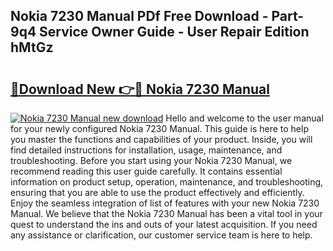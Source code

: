 ## Nokia 7230 Manual PDf Free Download - Part-9q4 Service Owner Guide - User Repair Edition hMtGz

# <h2><a href="http://cf14793.oget.top/?id=Nokia+7230+Manual">🔗Download New 👉🔴 Nokia 7230 Manual</a></h2>

[![Nokia 7230 Manual new download](https://i.imgur.com/5g1atiW.png)](http://cf14793.oget.top/?id=Nokia+7230+Manual)
Hello and welcome to the user manual for your newly configured Nokia 7230 Manual. This guide is here to help you master the functions and capabilities of your product. Inside, you will find detailed instructions for installation, usage, maintenance, and troubleshooting. Before you start using your Nokia 7230 Manual, we recommend reading this user guide carefully. It contains essential information on product setup, operation, maintenance, and troubleshooting, ensuring that you are able to use the product effectively and efficiently. Enjoy the seamless integration of list of features with your new Nokia 7230 Manual. We believe that the Nokia 7230 Manual has been a vital tool in your quest to understand the ins and outs of your latest acquisition. If you need any assistance or clarification, our customer service team is here to help.
